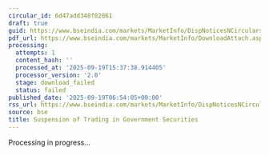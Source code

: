 ```yaml
---
circular_id: 6d47add348f02861
draft: true
guid: https://www.bseindia.com/markets/MarketInfo/DispNoticesNCirculars.aspx?Noticeid={550AD0DE-5E40-41DE-B181-3375A5A683FC}&noticeno=20250919-3&dt=09/19/2025&icount=3&totcount=44&flag=0
pdf_url: https://www.bseindia.com/markets/MarketInfo/DownloadAttach.aspx?id=20250919-3&attachedId=
processing:
  attempts: 1
  content_hash: ''
  processed_at: '2025-09-19T15:37:38.914405'
  processor_version: '2.0'
  stage: download_failed
  status: failed
published_date: '2025-09-19T06:54:05+00:00'
rss_url: https://www.bseindia.com/markets/MarketInfo/DispNoticesNCirculars.aspx?Noticeid={550AD0DE-5E40-41DE-B181-3375A5A683FC}&noticeno=20250919-3&dt=09/19/2025&icount=3&totcount=44&flag=0
source: bse
title: Suspension of Trading in Government Securities
---
```


Processing in progress...